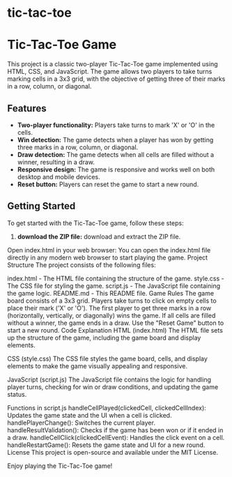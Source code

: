 # tic-tac-toe
# Tic-Tac-Toe Game

This project is a classic two-player Tic-Tac-Toe game implemented using HTML, CSS, and JavaScript. The game allows two players to take turns marking cells in a 3x3 grid, with the objective of getting three of their marks in a row, column, or diagonal.

## Features

- **Two-player functionality:** Players take turns to mark 'X' or 'O' in the cells.
- **Win detection:** The game detects when a player has won by getting three marks in a row, column, or diagonal.
- **Draw detection:** The game detects when all cells are filled without a winner, resulting in a draw.
- **Responsive design:** The game is responsive and works well on both desktop and mobile devices.
- **Reset button:** Players can reset the game to start a new round.

## Getting Started

To get started with the Tic-Tac-Toe game, follow these steps:

1. **download the ZIP file:**
    download and extract the ZIP file.

Open index.html in your web browser:
You can open the index.html file directly in any modern web browser to start playing the game.
Project Structure
The project consists of the following files:

index.html - The HTML file containing the structure of the game.
style.css - The CSS file for styling the game.
script.js - The JavaScript file containing the game logic.
README.md - This README file.
Game Rules
The game board consists of a 3x3 grid.
Players take turns to click on empty cells to place their mark ('X' or 'O').
The first player to get three marks in a row (horizontally, vertically, or diagonally) wins the game.
If all cells are filled without a winner, the game ends in a draw.
Use the "Reset Game" button to start a new round.
Code Explanation
HTML (index.html)
The HTML file sets up the structure of the game, including the game board and display elements.

CSS (style.css)
The CSS file styles the game board, cells, and display elements to make the game visually appealing and responsive.

JavaScript (script.js)
The JavaScript file contains the logic for handling player turns, checking for win or draw conditions, and updating the game status.

Functions in script.js
handleCellPlayed(clickedCell, clickedCellIndex): Updates the game state and the UI when a cell is clicked.
handlePlayerChange(): Switches the current player.
handleResultValidation(): Checks if the game has been won or if it ended in a draw.
handleCellClick(clickedCellEvent): Handles the click event on a cell.
handleRestartGame(): Resets the game state and UI for a new round.
License
This project is open-source and available under the MIT License.


Enjoy playing the Tic-Tac-Toe game!
